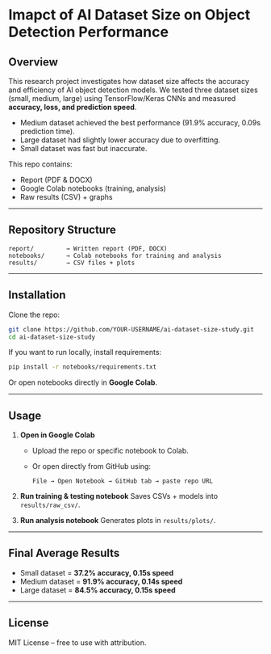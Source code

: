 # Imapct of AI Dataset Size on Object Detection Performance

## Overview

This research project investigates how dataset size affects the accuracy and efficiency of AI object detection models.
We tested three dataset sizes (small, medium, large) using TensorFlow/Keras CNNs and measured **accuracy, loss, and prediction speed**.

* Medium dataset achieved the best performance (91.9% accuracy, 0.09s prediction time).
* Large dataset had slightly lower accuracy due to overfitting.
* Small dataset was fast but inaccurate.

This repo contains:

* Report (PDF & DOCX)
* Google Colab notebooks (training, analysis)
* Raw results (CSV) + graphs

---

## Repository Structure

```
report/         → Written report (PDF, DOCX)
notebooks/      → Colab notebooks for training and analysis
results/        → CSV files + plots
```

---

## Installation

Clone the repo:

```bash
git clone https://github.com/YOUR-USERNAME/ai-dataset-size-study.git
cd ai-dataset-size-study
```

If you want to run locally, install requirements:

```bash
pip install -r notebooks/requirements.txt
```

Or open notebooks directly in **Google Colab**.

---

## Usage

1. **Open in Google Colab**

   * Upload the repo or specific notebook to Colab.
   * Or open directly from GitHub using:

     ```
     File → Open Notebook → GitHub tab → paste repo URL
     ```

2. **Run training & testing notebook**
   Saves CSVs + models into `results/raw_csv/`.

3. **Run analysis notebook**
   Generates plots in `results/plots/`.

---

## Final Average Results

* Small dataset = **37.2% accuracy, 0.15s speed**
* Medium dataset = **91.9% accuracy, 0.14s speed**
* Large dataset = **84.5% accuracy, 0.15s speed**

---

## License

MIT License – free to use with attribution.

